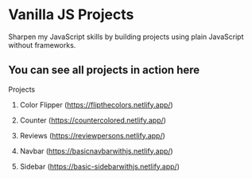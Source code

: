 # Vanilla JS Projects
Sharpen my JavaScript skills by building projects using plain JavaScript without frameworks.

## You can see all projects in action here

Projects

1. Color Flipper (https://flipthecolors.netlify.app/)

2. Counter (https://countercolored.netlify.app/)

3. Reviews (https://reviewpersons.netlify.app/)

4. Navbar (https://basicnavbarwithjs.netlify.app/)

5. Sidebar (https://basic-sidebarwithjs.netlify.app/)
